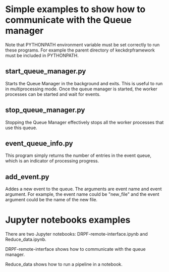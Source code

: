 # Simple examples to show how to communicate with the Queue manager

Note that PYTHONPATH environment variable must be set correctly to run these programs.
For example the parent directory of keckdrpframework must be included in PYTHONPATH.

## start_queue_manager.py
Starts the Queue Manager in the background and exits.
This is useful to run in multiprocessing mode.
Once the queue manager is started, the worker processes can be started and wait for events.

## stop_queue_manager.py
Stopping the Queue Manager effectively stops all the worker processes that use this queue.

## event_queue_info.py
This program simply returns the number of entries in the event queue, which is an indicator of processing progress.

## add_event.py
Addes a new event to the queue. The arguments are event name and event argument.
For example, the event name could be "new_file" and the event argument could be the name of the new file.

# Jupyter notebooks examples

There are two Jupyter notebooks: DRPF-remote-interface.ipynb and Reduce_data.ipynb.

DRPF-remote-interface shows how to communicate with the queue manager.

Reduce_data shows how to run a pipeline in a notebook.